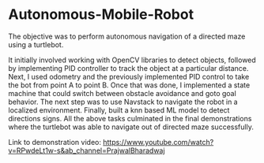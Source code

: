 # Autonomous-Mobile-Robot
The objective was to perform autonomous navigation of a directed maze using a turtlebot.

It initially involved working with OpenCV libraries to detect objects, followed by implementing PID controller to track the object at a particular distance. Next, I used odometry and the previously implemented PID control to take the bot from point A to point B. Once that was done, I implemented a state machine that could switch between obstacle avoidance and goto goal behavior. The next step was to use Navstack to navigate the robot in a localized environment. Finally, built a knn based ML model to detect directions signs. 
All the above tasks culminated in the final demonstrations where the turtlebot was able to navigate out of directed maze successfully.

Link to demonstration video: https://www.youtube.com/watch?v=RPwdeLt1w-s&ab_channel=PrajwalBharadwaj


